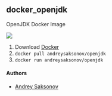 ## docker_openjdk
OpenJDK Docker Image

[![](https://images.microbadger.com/badges/image/andreysaksonov/openjdk.svg)](https://microbadger.com/images/andreysaksonov/openjdk)

1. Download [Docker](https://www.docker.com/community-edition)
2. ```docker pull andreysaksonov/openjdk```
3. ```docker run andreysaksonov/openjdk```

#### Authors
* [Andrey Saksonov](https://saksonov.me)
